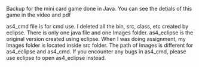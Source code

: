 Backup for the mini card game done in Java. You can see the detials of this game in the video and pdf

as4_cmd file is for cmd use. I deleted all the bin, src, class, etc created by eclipse. There is only one java file and one Images folder.
as4_eclipse is the original version created using eclipse. When I was doing assignment, my Images folder is located inside src folder.
The path of Images is different for as4_eclipse and as4_cmd. 
If you encounter any bugs in as4_cmd, please use eclipse to open as4_eclipse instead.

